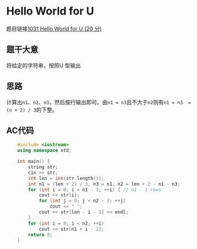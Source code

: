 # Hello World for U
题目链接[1031 Hello World for U (20 分)](https://pintia.cn/problem-sets/994805342720868352/problems/994805462535356416)

## 题干大意

将给定的字符串，按照U 型输出

## 思路

计算出`n1`、`n2`、`n3`，然后按行输出即可。由`n1 = n3`且不大于`n2`则有`n1 = n3  = (n + 2) / 3`的下整。

## AC代码
```cpp
    #include <iostream>
    using namespace std;

    int main() {
        string str;
        cin >> str;
        int len = int(str.length());
        int n1 = (len + 2) / 3, n3 = n1, n2 = len + 2 - n1 - n3;
        for (int i = 0; i < n1 - 1; ++i) { // n1 - 1 rows
            cout << str[i];
            for (int j = 0; j < n2 - 2; ++j)
                cout << " ";
            cout << str[len - i - 1] << endl;
        }
        for (int i = 0; i < n2; ++i)
            cout << str[n1 + i - 1];
        return 0;
    }
```
